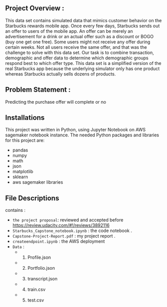 
## Project Overview :
This data set contains simulated data that mimics customer behavior on the Starbucks rewards mobile app. Once every few days, Starbucks sends out an offer to users of the mobile app. An offer can be merely an advertisement for a drink or an actual offer such as a discount or BOGO (buy one get one free). Some users might not receive any offer during certain weeks.
Not all users receive the same offer, and that was the challenge to solve with this data set.
Our task is to combine transaction, demographic and offer data to determine which demographic groups respond best to which offer type. This data set is a simplified version of the real Starbucks app because the underlying simulator only has one product whereas Starbucks actually sells dozens of products.

## Problem Statement :
Predicting the purchase offer will complete or no

## Installations
This project was written in Python, using Jupyter Notebook on AWS sagemaker notebook instance. 
The needed Python packages and libraries for this project are:

- pandas
- numpy
- math
- json
- matplotlib
- sklearn
- aws sagemaker libraries 


## File Descriptions
contains :
-  `the project proposal`: reviewed and accepted before https://review.udacity.com/#!/reviews/3892116
-  `Starbucks_Capstone_notebook.ipynb` : the code notebook .
-  `Capstone-Project-Report.pdf` : my project report .
-  `createendpoint.ipynb` : the AWS deployment
-  `Data` :
    - 1. Profile.json
    - 2. Portfolio.json
    - 3. transcript.json
    - 4. train.csv
    - 5. test.csv
